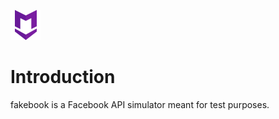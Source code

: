 ![Fakebook](https://github.com/adam-p/markdown-here/raw/master/src/common/images/icon48.png)

# Introduction

fakebook is a Facebook API simulator meant for test purposes.
